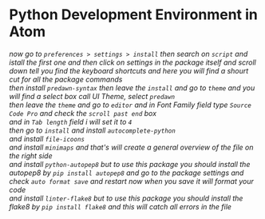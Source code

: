 # Python Development Environment in Atom
*now go to `preferences > settings > install` then search on `script` and istall the first one and then click on settings in the package itself and scroll down tell you find the keyboard shortcuts and here you will find a shourt cut for all the package commands* </br>
*then install `predawn-syntax` then leave the `install` and go to `theme` and you will find a select box call UI Theme, select `predawn`*
</br>
*then leave the `theme` and go to `editor` and in Font Family field type `Source Code Pro` and check the `scroll past end` box*
</br>
*and in `Tab length` field i will set it to `4`* </br>
*then go to `install` and install `autocomplete-python`*</br>
*and install `file-icoons`*</br>
*and install `minimaps` and that's will create a general overview of the file on the right side*</br>
*and install `python-autopep8` but to use this package you should install the autopep8 by `pip install autopep8` and go to the package settings and check `auto format save` and restart now when you save it will format your code*</br>
*and install `linter-flake8` but to use this package you should install the flake8 by `pip install flake8` and this will catch all errors in the file*</br>

